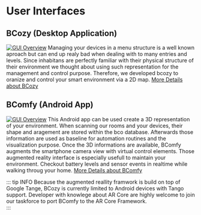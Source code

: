 # User Interfaces

## BCozy (Desktop Application)
[![GUI Overview](/images/bcozy/bcozy_gui_overview.png)](bcozy.md)
Managing your devices in a menu structure is a well known aproach but can end up realy bad when dealing with to many entries and levels.
Since inhabitans are perfectly familiar with their physical structure of their environment we thought about using such representation for the management and control purpose. Therefore, we developed bcozy to oranize and control your smart environment via a 2D map. [More Details about BCozy](bcozy.md)

## BComfy (Android App)
[![GUI Overview](/images/bcomfy/2_interact_3.jpg)](bcomfy.md)
This Android app can be used create a 3D representation of your environment. When scanning our rooms and your devices, their shape and aragement are stored within the bco database. Afterwards those information are used as baseline for automation routines and the visualization purpose. Once the 3D informations are available, BComfy augments the smartphone camera view with virtual control elements. Those augmented reality interface is especially usefull to maintain your environment. Checkout battery levels and sensor events in realtime while walking throug your home. [More Details about BComfy](bcomfy.md)

::: tip INFO
Because the augmented reallity framwork is build on top of Google Tange, BCozy is currently limited to Android devices with Tango support. Developer with knowlege about AR Core are highly welcome to join our taskforce to port BComfy to the AR Core Framework.  
:::